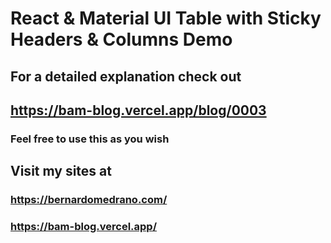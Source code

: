 # React & Material UI Table with Sticky Headers & Columns Demo

## For a detailed explanation check out

## https://bam-blog.vercel.app/blog/0003

### Feel free to use this as you wish

## Visit my sites at

### https://bernardomedrano.com/

### https://bam-blog.vercel.app/
